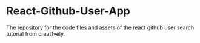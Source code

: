 # React-Github-User-App
The repository for the code files and assets of the react github user search tutorial from creat1vely.
